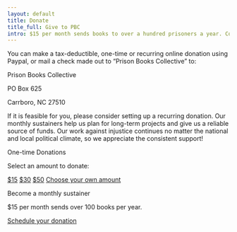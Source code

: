 ```yaml
---
layout: default
title: Donate
title_full: Give to PBC
intro: $15 per month sends books to over a hundred prisoners a year. Consider making a one-time donation or becoming a monthly sustainer.
---
```


<div class="donate-content">
	<div class="copy">
		<p>You can make a tax-deductible, one-time or recurring online donation using Paypal, or mail a check made out to “Prison Books Collective” to:</p>
		<div class="address">
			<p>Prison Books Collective</p>
			<p>PO Box 625</p>
			<p>Carrboro, NC 27510</p>
		</div>
		<p>If it is feasible for you, please consider setting up a recurring donation. Our monthly sustainers help us plan for long-term projects and give us a reliable source of funds. Our work against injustice continues no matter the national and local political climate, so we appreciate the consistent support!</p>
	</div>
	<div class="donate-options">
		<p class="label">One-time Donations</p>
		<p>Select an amount to donate:</p>
		<div class="button-set">
			<a href="#" class="btn-donate">$15</a>
			<a href="#" class="btn-donate">$30</a>
			<a href="#" class="btn-donate">$50</a>
			<a href="https://www.paypal.com/cgi-bin/webscr?cmd=_s-xclick&hosted_button_id=NJX6X5LCH2GYA" class="btn-donate choose-own arrow arrow-white">Choose your own amount</a>
		</div>
		<p class="label">Become a monthly sustainer</p>
		<p>$15 per month sends over 100 books per year.</p>
		<a href="#" class="btn-donate choose-own arrow arrow-white">Schedule your donation</a>
	</div>
</div>

